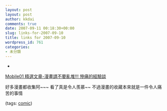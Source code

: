 ```yaml
---
layout: post
layout: post
author: kkdai
comments: true
date: 2007-09-11 00:18:30+00:00
slug: links-for-2007-09-10
title: links for 2007-09-10
wordpress_id: 761
categories:
- 未分類
---
```



	
  * 
		

[Mobile01 精選文章-漫畫請不要亂堆!!! 慘痛的經驗談](http://www.mobile01.com/newsdetail.php?id=3802)


		


好多漫畫都收集阿~~~ 看了真是令人羨慕~~ 不過漫畫的收藏本來就是一件令人痛苦的事情


		

(tags: [comic](http://del.icio.us/kkdai/comic))


	



